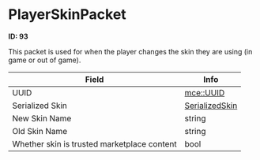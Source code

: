 # PlayerSkinPacket

__ID: 93__

This packet is used for when the player changes the skin they are using (in game or out of game).

<table><thead><tr><th>Field</th><th>Info</th></tr></thead><tbody>
<tr><td>UUID</td><td><a href="../types/mce_UUID.md">mce::UUID</a></td></tr>
<tr><td>Serialized Skin</td><td><a href="../types/SerializedSkin.md">SerializedSkin</a></td></tr>
<tr><td>New Skin Name</td><td>string</td></tr>
<tr><td>Old Skin Name</td><td>string</td></tr>
<tr><td>Whether skin is trusted marketplace content</td><td>bool</td></tr>
</tbody></table>